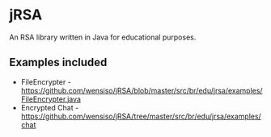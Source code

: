 # jRSA
An RSA library written in Java for educational purposes.

## Examples included
* FileEncrypter - https://github.com/wensiso/jRSA/blob/master/src/br/edu/jrsa/examples/FileEncrypter.java
* Encrypted Chat - https://github.com/wensiso/jRSA/tree/master/src/br/edu/jrsa/examples/chat
